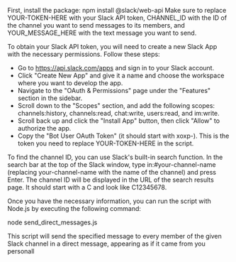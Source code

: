 First, install the package:
npm install @slack/web-api
Make sure to replace YOUR-TOKEN-HERE with your Slack API token, CHANNEL_ID with the ID of the channel you want to send messages to its members, and YOUR_MESSAGE_HERE with the text message you want to send.

To obtain your Slack API token, you will need to create a new Slack App with the necessary permissions. Follow these steps:

- Go to https://api.slack.com/apps and sign in to your Slack account.
- Click "Create New App" and give it a name and choose the workspace where you want to develop the app.
- Navigate to the "OAuth & Permissions" page under the "Features" section in the sidebar.
- Scroll down to the "Scopes" section, and add the following scopes: channels:history, channels:read, chat:write, users:read, and im:write.
- Scroll back up and click the "Install App" button, then click "Allow" to authorize the app.
- Copy the "Bot User OAuth Token" (it should start with xoxp-). This is the token you need to replace YOUR-TOKEN-HERE in the script.

To find the channel ID, you can use Slack's built-in search function. In the search bar at the top of the Slack window, type in:#your-channel-name (replacing your-channel-name with the name of the channel) and press Enter. The channel ID will be displayed in the URL of the search results page. It should start with a C and look like C12345678.

Once you have the necessary information, you can run the script with Node.js by executing the following command:

node send_direct_messages.js

This script will send the specified message to every member of the given Slack channel in a direct message, appearing as if it came from you personall

